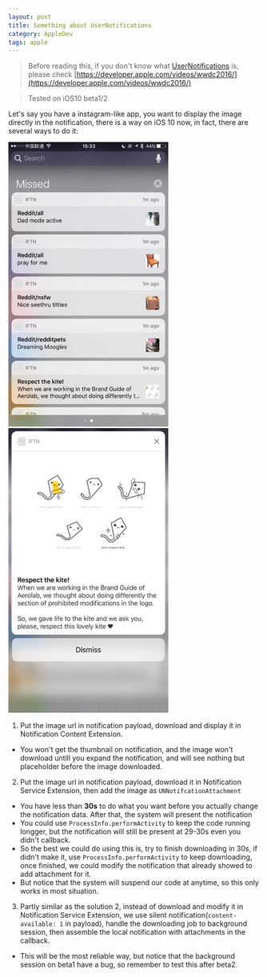 ```yaml
---
layout: post
title: Something about UserNotifications
category: AppleDev
tags: apple
---
```


> Before reading this, if you don't know what [UserNotifications](https://developer.apple.com/reference/usernotifications) is, please check [https://developer.apple.com/videos/wwdc2016/](https://developer.apple.com/videos/wwdc2016/)

> Tested on iOS10 beta1/2

Let's say you have a instagram-like app, you want to display the image directly in the notification, there is a way on iOS 10 now, in fact, there are several ways to do it: 

 ![](/assets/quiver_export/1AA6A5A45C355F554FFC72165AB78283.jpg) ![](/assets/quiver_export/4AEA6DCFF5152AE28F60E247F3046B92.jpg)

1. Put the image url in notification payload, download and display it in Notification Content Extension.
  * You won't get the thumbnail on notification, and the image won't download untill you expand the notification, and will see nothing but placeholder before the image downloaded.
2. Put the image url in notification payload, download it in Notification Service Extension, then add the image as `UNNotifcationAttachment`
  * You have less than **30s** to do what you want before you actually change the notification data. After that, the system will present the notification
  * You could use `ProcessInfo.performActivity` to keep the code running longger, but the notification will still be present at 29-30s even you didn't callback.
  * So the best we could do using this is, try to finish downloading in 30s, if didn't make it, use `ProcessInfo.performActivity` to keep downloading, once finished, we could modify the notification that already showed to add attachment for it.
  * But notice that the system will suspend our code at anytime, so this only works in most situation.
3. Partly similar as the solution 2, instead of download and modify it in Notification Service Extension, we use silent notification(`content-available: 1` in payload), handle the downloading job to background session, then assemble the local notification with attachments in the callback.
  * This will be the most reliable way, but notice that the background session on beta1 have a bug, so remember to test this after beta2.

